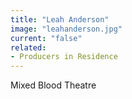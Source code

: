 ```yaml
---
title: "Leah Anderson"
image: "leahanderson.jpg"
current: "false"
related:
- Producers in Residence
---
```


Mixed Blood Theatre
